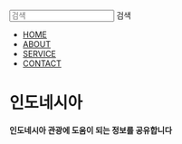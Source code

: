 <html lang="ko">
<head>
  <link href="https://fonts.googleapis.com/css2?family=Noto+Sans+KR:wght@300;400&display=swap" rel="stylesheet">
  <link rel="stylesheet" type="text/css" href="style.css">
</head>
<body>
  <div class="wrap">
    <div class="intro_bg">
      <div class="header">
        <div class="searchArea">
          <form>
            <input type="search" placeholder="검색">
            <span>검색</span>
          </form>
        </div>
        <ul class="nav">
          <li><a href="#">HOME</a></li>
          <li><a href="#">ABOUT</a></li>
          <li><a href="#">SERVICE</a></li>
          <li><a href="#">CONTACT</a></li>  
        </ul>
      </div>
      <div class="intro_text">
      <h1> 인도네시아</h1>
      <h4> 인도네시아 관광에 도움이 되는 정보를 공유합니다</h4>
    </div>
   </div>
</body>
</html>
